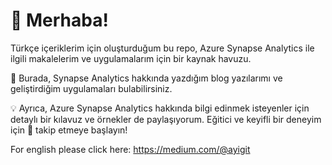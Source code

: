 # 👋 Merhaba! 
Türkçe içeriklerim için oluşturduğum bu repo, Azure Synapse Analytics ile ilgili makalelerim ve uygulamalarım için bir kaynak havuzu. 

🚀 Burada, Synapse Analytics hakkında yazdığım blog yazılarımı ve geliştirdiğim uygulamaları bulabilirsiniz. 

💡 Ayrıca, Azure Synapse Analytics hakkında bilgi edinmek isteyenler için detaylı bir kılavuz ve örnekler de paylaşıyorum. 
Eğitici ve keyifli bir deneyim için 🌟 takip etmeye başlayın!

For english please click here: https://medium.com/@ayigit
